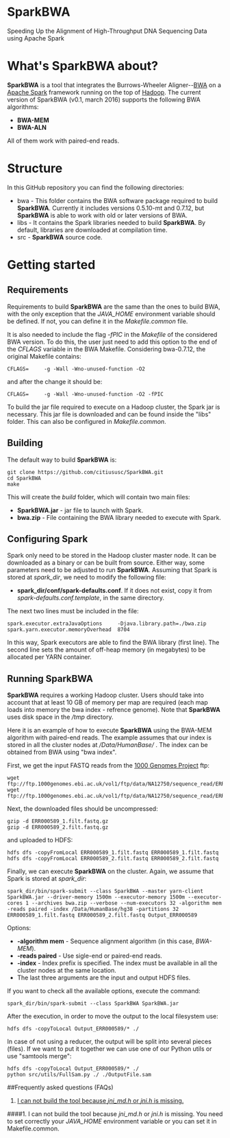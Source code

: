 # SparkBWA
Speeding Up the Alignment of High-Throughput DNA Sequencing Data using Apache Spark

# What's SparkBWA about? #

**SparkBWA** is a tool that integrates the Burrows-Wheeler Aligner--[BWA][1] on a [Apache Spark][4] framework running on the top of [Hadoop][2]. The current version of SparkBWA (v0.1, march 2016) supports the following BWA algorithms:

* **BWA-MEM**
* **BWA-ALN**

All of them work with paired-end reads.

# Structure #
In this GitHub repository you can find the following directories:

* bwa - This folder contains the BWA software package required to build **SparkBWA**. Currently it includes versions 0.5.10-mt and 0.7.12, but **SparkBWA** is able to work with old or later versions of BWA.
* libs - It contains the Spark libraries needed to build **SparkBWA**. By default, libraries are downloaded at compilation time.
* src - **SparkBWA** source code.

# Getting started #

## Requirements
Requirements to build **SparkBWA** are the same than the ones to build BWA, with the only exception that the *JAVA_HOME* environment variable should be defined. If not, you can define it in the *Makefile.common* file. 

It is also needed to include the flag *-fPIC* in the *Makefile* of the considered BWA version. To do this, the user just need to add this option to the end of the *CFLAGS* variable in the BWA Makefile. Considering bwa-0.7.12, the original Makefile contains:

	CFLAGS=		-g -Wall -Wno-unused-function -O2

and after the change it should be:

	CFLAGS=		-g -Wall -Wno-unused-function -O2 -fPIC

To build the jar file required to execute on a Hadoop cluster, the Spark jar is necessary. This jar file is downloaded and can be found inside the "libs" folder. This can also be configured in *Makefile.common*.

## Building
The default way to build **SparkBWA** is:

	git clone https://github.com/citiususc/SparkBWA.git
	cd SparkBWA
	make
		
This will create the *build* folder, which will contain two main files:

* **SparkBWA.jar** - jar file to launch with Spark.
* **bwa.zip** - File containing the BWA library needed to execute with Spark.

## Configuring Spark
Spark only need to be stored in the Hadoop cluster master node. It can be downloaded as a binary or can be built from source. Either way, some parameters need to be adjusted to run **SparkBWA**. Assuming that Spark is stored at *spark_dir*, we need to modify the following file:
* **spark_dir/conf/spark-defaults.conf**. If it does not exist, copy it from *spark-defaults.conf.template*, in the same directory.

The next two lines must be included in the file:
	
	spark.executor.extraJavaOptions		-Djava.library.path=./bwa.zip
	spark.yarn.executor.memoryOverhead	8704
	
In this way, Spark executors are able to find the BWA library (first line). The second line sets the amount of off-heap memory (in megabytes) to be allocated per YARN container. 

## Running SparkBWA ##
**SparkBWA** requires a working Hadoop cluster. Users should take into account that at least 10 GB of memory per map are required (each map loads into memory the bwa index - refrence genome). Note that **SparkBWA** uses disk space in the */tmp* directory.

Here it is an example of how to execute **SparkBWA** using the BWA-MEM algorithm with paired-end reads. The example assumes that our index is stored in all the cluster nodes at */Data/HumanBase/* . The index can be obtained from BWA using "bwa index".

First, we get the input FASTQ reads from the [1000 Genomes Project][3] ftp:

	wget ftp://ftp.1000genomes.ebi.ac.uk/vol1/ftp/data/NA12750/sequence_read/ERR000589_1.filt.fastq.gz
	wget ftp://ftp.1000genomes.ebi.ac.uk/vol1/ftp/data/NA12750/sequence_read/ERR000589_2.filt.fastq.gz
	
Next, the downloaded files should be uncompressed:

	gzip -d ERR000589_1.filt.fastq.gz
	gzip -d ERR000589_2.filt.fastq.gz
	
and uploaded to HDFS:

	hdfs dfs -copyFromLocal ERR000589_1.filt.fastq ERR000589_1.filt.fastq
	hdfs dfs -copyFromLocal ERR000589_2.filt.fastq ERR000589_2.filt.fastq
	
Finally, we can execute **SparkBWA** on the cluster. Again, we assume that Spark is stored at *spark_dir*:

	spark_dir/bin/spark-submit --class SparkBWA --master yarn-client SparkBWA.jar --driver-memory 1500m --executor-memory 1500m --executor-cores 1 --archives bwa.zip --verbose --num-executors 32 -algorithm mem -reads paired -index /Data/HumanBase/hg38 -partitions 32 ERR000589_1.filt.fastq ERR000589_2.filt.fastq Output_ERR000589

Options:
* **-algorithm mem** - Sequence alignment algorithm (in this case, *BWA-MEM*).
* **-reads paired** - Use sigle-end or paired-end reads.
* **-index** - Index prefix is specified. The index must be available in all the cluster nodes at the same location.
* The last three arguments are the input and output HDFS files.

If you want to check all the available options, execute the command:

	spark_dir/bin/spark-submit --class SparkBWA SparkBWA.jar

After the execution, in order to move the output to the local filesystem use: 

	hdfs dfs -copyToLocal Output_ERR000589/* ./
	
In case of not using a reducer, the output will be split into several pieces (files). If we want to put it together we can use one of our Python utils or use "samtools merge":

	hdfs dfs -copyToLocal Output_ERR000589/* ./
	python src/utils/FullSam.py ./ ./OutputFile.sam
	
##Frequently asked questions (FAQs)

1. [I can not build the tool because *jni_md.h* or *jni.h* is missing.](#building1)

####<a name="building1"></a>1. I can not build the tool because *jni_md.h* or *jni.h* is missing.
You need to set correctly your *JAVA_HOME* environment variable or you can set it in Makefile.common.

[1]: https://github.com/lh3/bwa
[2]: https://hadoop.apache.org/
[3]: http://www.1000genomes.org/
[4]: http://spark.apache.org/
